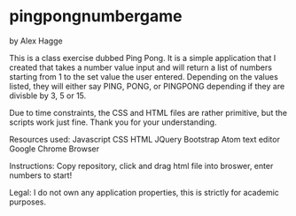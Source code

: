 # pingpongnumbergame

by Alex Hagge

This is a class exercise dubbed Ping Pong. It is a simple application that I created that takes a number value input and will return a list of numbers starting from 1 to the set value the user entered. Depending on the values listed, they will either say PING, PONG, or PINGPONG depending if they are divisble by 3, 5 or 15.

Due to time constraints, the CSS and HTML files are rather primitive, but the scripts work just fine. Thank you for your understanding. 

Resources used:
Javascript
CSS
HTML
JQuery
Bootstrap
Atom text editor
Google Chrome Browser

Instructions:
Copy repository, click and drag html file into broswer, enter numbers to start!

Legal:
I do not own any application properties, this is strictly for academic purposes.
